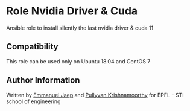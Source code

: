 Role Nvidia Driver & Cuda
=========

Ansible role to install silently the last nvidia driver & cuda 11

Compatibility
------------

This role can be used only on Ubuntu 18.04 and CentOS 7

Author Information
------------------

Written by [Emmanuel Jaep](mailto:emmanuel.jaep@epfl.ch) and [Pullyvan Krishnamoorthy](mailto:pullyvan.krishnamoorthy@epfl.ch) for EPFL - STI school of engineering

